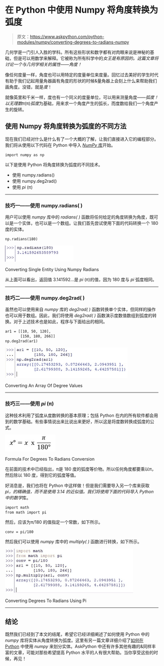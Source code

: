 # 在 Python 中使用 Numpy 将角度转换为弧度

> 原文：<https://www.askpython.com/python-modules/numpy/converting-degrees-to-radians-numpy>

几何学是一门引人入胜的学科。所有这些形状和数字都有对肉眼来说是神秘的基础，但是可以用数学来解释。它被称为所有科学中的*女王是有原因的。这篇文章将讨论一个与几何学相关的属性——角度！*

像任何度量一样，角度也可以用特定的度量单位来度量。回忆过去美好的学生时代有助于我们记起用量角器画有角度的形状的时候&量角器上会刻上什么来帮助我们画角度。没错，就是*度*！

就像英里和千米一样，度也有一个同义的度量单位，可以用来测量角度——*弧度！*以无理数*π*(π)*弧度*为基础，用来求一个角度产生的弧长，而度数给我们一个角度产生的旋转。

## 使用 Numpy 将角度转换为弧度的不同方法

现在我们已经对什么是什么有了一个大概的了解，让我们直接进入它的编程部分。我们将从使用以下代码在 Python 中导入 [*NumPy* 库](https://www.askpython.com/python-modules/numpy/python-numpy-module)开始。

```
import numpy as np

```

以下是使用 Python 将角度转换为弧度的不同技术。

*   使用 numpy.radians()
*   使用 numpy.deg2rad()
*   使用 *pi* (π)

* * *

### **技巧一——使用 numpy.radians( )**

用户可以使用 *numpy* 库中的 *radians( )* 函数将任何给定的角度转换为角度，既可以是一个实体，也可以是一个数组。让我们首先尝试使用下面的代码转换一个 180 度的实体。

```
np.radians(180)

```

![Converting Single Entity Using Numpy Radians](img/dcc3b6c0c301016d456b94184c170df6.png)

Converting Single Entity Using Numpy Radians

从上面可以看出，返回值 3.141592…是 *pi* (π)的值，因为 180 度与 *pi* 弧度相同。

* * *

### **技巧二——使用 numpy.deg2rad( )**

虽然也可以使用来自 *numpy* 库的 *deg2rad( )* 函数转换单个实体，但同样的操作也可以用于数组。因此，我们将使用 *deg2rad( )* 函数演示度数值数组到弧度的转换。对于上述技术也是如此，程序与下面给出的相同。

```
ar1 = [[10, 50, 120],
       [150, 180, 266]]
np.deg2rad(ar1)

```

![Converting An Array Of Degree Values](img/cd1d2fca5c2ca97e906d16d48de326c6.png)

Converting An Array Of Degree Values

* * *

### **技巧三——使用 *pi* (π)**

这种技术利用了弧度从度数转换的基本原理；包括 Python 在内的所有软件都会用到的数学基础。有些事情说出来比说出来更好，所以这是将度数转换成弧度的公式。

![Formula For Degrees To Radians Conversion](img/b874b3eb278889c7d5753470dc06dc2e.png)

Formula For Degrees To Radians Conversion

在前面的技术中已经指出，π是 180 度的弧度等价物。所以任何角度都要乘以π，然后除以 180 度，得到它的弧度等值。

好消息是，我们也将在 Python 中这样做！但是我们需要导入另一个库来获取 *pi，*的精确值，而不是使用 3.14 的近似值。我们将使用下面的代码导入 Python 中的*数学*库。

```
import math
from math import pi

```

然后，应该为π/180 的值指定一个常数，如下所示。

```
conv = pi/180

```

然后我们可以使用 *numpy* 库中的 *multiply( )* 函数进行转换，如下所示。

![Converting Degrees To Radians Using Pi](img/257cfe5273ebfe898a6e02a524655b56.png)

Converting Degrees To Radians Using Pi

* * *

## **结论**

既然我们已经到了本文的结尾，希望它已经详细阐述了如何使用 Python 中的 *numpy* 库将实体从角度转换为弧度。这里有另一篇文章详细介绍了[如何在 Python](https://www.askpython.com/python/how-to-use-numpy-divide-in-python) 中使用 *numpy* 来划分实体。AskPython 中还有许多其他有趣的&同样丰富的文章，可能对那些希望提高 Python 水平的人有很大帮助。当你享受这些的时候，再见！